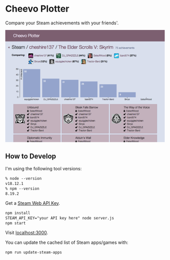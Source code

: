 # Cheevo Plotter

Compare your Steam achievements with your friends'.

![Screenshot](https://raw.githubusercontent.com/cheshire137/cheevo-plotter/master/screenshot.png)

## How to Develop

I'm using the following tool versions:

    % node --version
    v18.12.1
    % npm --version
    8.19.2

Get a [Steam Web API Key](http://steamcommunity.com/dev/apikey).

    npm install
    STEAM_API_KEY="your API key here" node server.js
    npm start

Visit [localhost:3000](http://localhost:3000/).

You can update the cached list of Steam apps/games with:

    npm run update-steam-apps
